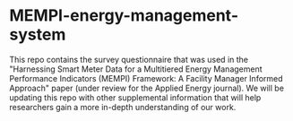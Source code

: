 # MEMPI-energy-management-system

This repo contains the survey questionnaire that was used in the "Harnessing Smart Meter Data for a Multitiered Energy Management Performance Indicators (MEMPI) Framework: A Facility Manager Informed Approach" paper (under review for the Applied Energy journal). We will be updating this repo with other supplemental information that will help researchers gain a more in-depth understanding of our work.
